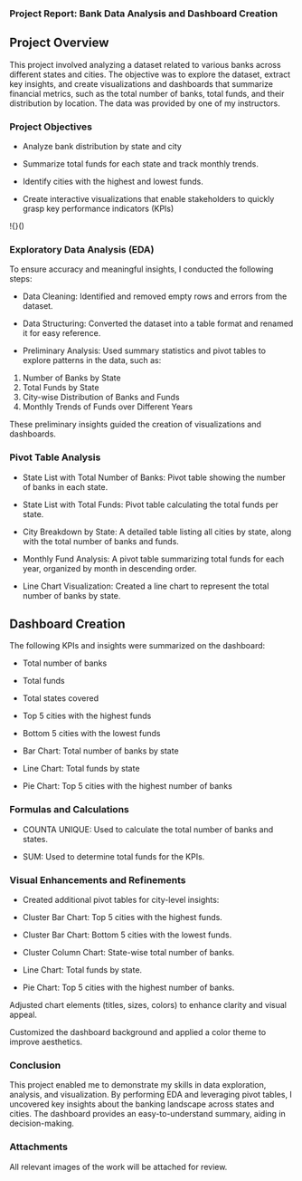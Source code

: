 ### Project Report: Bank Data Analysis and Dashboard Creation


## Project Overview


This project involved analyzing a dataset related to various banks across different states and cities. The objective was to explore the dataset, extract key insights, and create visualizations and dashboards that summarize financial metrics, such as the total number of banks, total funds, and their distribution by location. The data was provided by one of my instructors.


### Project Objectives
- Analyze bank distribution by state and city
  
- Summarize total funds for each state and track monthly trends.
  
- Identify cities with the highest and lowest funds.
  
- Create interactive visualizations that enable stakeholders to quickly grasp key performance indicators (KPIs)

!{}()


### Exploratory Data Analysis (EDA)

To ensure accuracy and meaningful insights, I conducted the following steps:

- Data Cleaning: Identified and removed empty rows and errors from the dataset.
  
- Data Structuring: Converted the dataset into a table format and renamed it for easy reference.
  
- Preliminary Analysis: Used summary statistics and pivot tables to explore patterns in the data, such as:
1. Number of Banks by State
2. Total Funds by State
3. City-wise Distribution of Banks and Funds
4. Monthly Trends of Funds over Different Years
   
These preliminary insights guided the creation of visualizations and dashboards.

### Pivot Table Analysis

- State List with Total Number of Banks: Pivot table showing the number of banks in each state.
  
- State List with Total Funds: Pivot table calculating the total funds per state.
  
- City Breakdown by State: A detailed table listing all cities by state, along with the total number of banks and funds.
  
- Monthly Fund Analysis: A pivot table summarizing total funds for each year, organized by month in descending order.
  
- Line Chart Visualization: Created a line chart to represent the total number of banks by state.


## Dashboard Creation


The following KPIs and insights were summarized on the dashboard:

- Total number of banks
  
- Total funds
  
- Total states covered
  
- Top 5 cities with the highest funds
  
- Bottom 5 cities with the lowest funds
  
- Bar Chart: Total number of banks by state
  
- Line Chart: Total funds by state
  
- Pie Chart: Top 5 cities with the highest number of banks


### Formulas and Calculations

- COUNTA UNIQUE: Used to calculate the total number of banks and states.
  
- SUM: Used to determine total funds for the KPIs.


### Visual Enhancements and Refinements

- Created additional pivot tables for city-level insights:
 
- Cluster Bar Chart: Top 5 cities with the highest funds.
  
- Cluster Bar Chart: Bottom 5 cities with the lowest funds.
  
- Cluster Column Chart: State-wise total number of banks.
  
- Line Chart: Total funds by state.
  
- Pie Chart: Top 5 cities with the highest number of banks.

Adjusted chart elements (titles, sizes, colors) to enhance clarity and visual appeal.

Customized the dashboard background and applied a color theme to improve aesthetics.


### Conclusion

This project enabled me to demonstrate my skills in data exploration, analysis, and visualization. By performing EDA and leveraging pivot tables, I uncovered key insights about the banking landscape across states and cities. The dashboard provides an easy-to-understand summary, aiding in decision-making.

### Attachments

All relevant images of the work will be attached for review.

